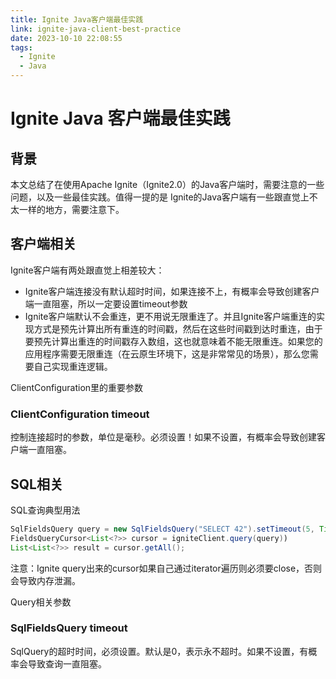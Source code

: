 ```yaml
---
title: Ignite Java客户端最佳实践
link: ignite-java-client-best-practice
date: 2023-10-10 22:08:55
tags:
  - Ignite
  - Java
---
```

# Ignite Java 客户端最佳实践

## 背景

本文总结了在使用Apache Ignite（Ignite2.0）的Java客户端时，需要注意的一些问题，以及一些最佳实践。值得一提的是 Ignite的Java客户端有一些跟直觉上不太一样的地方，需要注意下。

## 客户端相关

Ignite客户端有两处跟直觉上相差较大：

- Ignite客户端连接没有默认超时时间，如果连接不上，有概率会导致创建客户端一直阻塞，所以一定要设置timeout参数
- Ignite客户端默认不会重连，更不用说无限重连了。并且Ignite客户端重连的实现方式是预先计算出所有重连的时间戳，然后在这些时间戳到达时重连，由于要预先计算出重连的时间戳存入数组，这也就意味着不能无限重连。如果您的应用程序需要无限重连（在云原生环境下，这是非常常见的场景），那么您需要自己实现重连逻辑。

ClientConfiguration里的重要参数

### ClientConfiguration timeout

控制连接超时的参数，单位是毫秒。必须设置！如果不设置，有概率会导致创建客户端一直阻塞。

## SQL相关

SQL查询典型用法

```java
SqlFieldsQuery query = new SqlFieldsQuery("SELECT 42").setTimeout(5, TimeUnit.SECONDS);
FieldsQueryCursor<List<?>> cursor = igniteClient.query(query))
List<List<?>> result = cursor.getAll();
```

注意：Ignite query出来的cursor如果自己通过iterator遍历则必须要close，否则会导致内存泄漏。

Query相关参数

### SqlFieldsQuery timeout

SqlQuery的超时时间，必须设置。默认是0，表示永不超时。如果不设置，有概率会导致查询一直阻塞。
